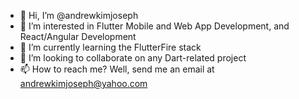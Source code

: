 - 👋 Hi, I’m @andrewkimjoseph
- 👀 I’m interested in Flutter Mobile and Web App Development, and React/Angular Development
- 🌱 I’m currently learning the FlutterFire stack
- 💞️ I’m looking to collaborate on any Dart-related project
- 📫 How to reach me? Well, send me an email at andrewkimjoseph@yahoo.com

<!---
andrewkimjoseph/andrewkimjoseph is a ✨ special ✨ repository because its `README.md` (this file) appears on your GitHub profile.
You can click the Preview link to take a look at your changes.
--->
